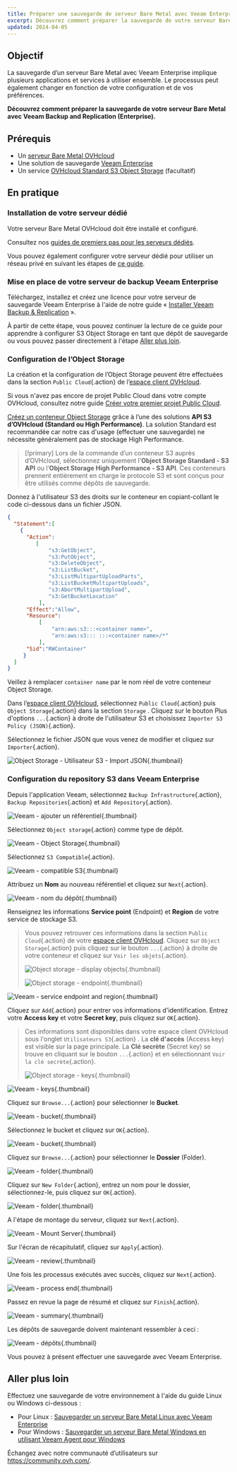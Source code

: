 ```yaml
---
title: Préparer une sauvegarde de serveur Bare Metal avec Veeam Enterprise
excerpt: Découvrez comment préparer la sauvegarde de votre serveur Bare Metal à l'aide de Veeam Backup and Replication (Enterprise)
updated: 2024-04-05
---
```


## Objectif

La sauvegarde d’un serveur Bare Metal avec Veeam Enterprise implique plusieurs applications et services à utiliser ensemble. Le processus peut également changer en fonction de votre configuration et de vos préférences.

**Découvrez comment préparer la sauvegarde de votre serveur Bare Metal avec Veeam Backup and Replication (Enterprise).**

## Prérequis

- Un [serveur Bare Metal OVHcloud](https://www.ovhcloud.com/fr-ca/bare-metal/)
- Une solution de sauvegarde [Veeam Enterprise](https://www.ovhcloud.com/fr-ca/storage-solutions/veeam-enterprise/)
- Un service [OVHcloud Standard S3 Object Storage](https://www.ovhcloud.com/fr-ca/public-cloud/object-storage/) (facultatif)

## En pratique

### Installation de votre serveur dédié

Votre serveur Bare Metal OVHcloud doit être installé et configuré.

Consultez nos [guides de premiers pas pour les serveurs dédiés](/products/bare-metal-cloud-dedicated-servers-getting-started).

Vous pouvez également configurer votre serveur dédié pour utiliser un réseau privé en suivant les étapes de [ce guide](/pages/bare_metal_cloud/dedicated_servers/vrack_configuring_on_dedicated_server).

### Mise en place de votre serveur de backup Veeam Enterprise

Téléchargez, installez et créez une licence pour votre serveur de sauvegarde Veeam Enterprise à l'aide de notre guide « [Installer Veeam Backup & Replication](/pages/storage_and_backup/backup_and_disaster_recovery_solutions/veeam/veeam_veeam_backup_replication) ».

À partir de cette étape, vous pouvez continuer la lecture de ce guide pour apprendre à configurer S3 Object Storage en tant que dépôt de sauvegarde ou vous pouvez passer directement à l'étape [Aller plus loin](#gofurther).

### Configuration de l’Object Storage

La création et la configuration de l’Object Storage peuvent être effectuées dans la section `Public Cloud`{.action} de l’[espace client OVHcloud](https://ca.ovh.com/auth/?action=gotomanager&from=https://www.ovh.com/ca/fr/&ovhSubsidiary=qc).

Si vous n'avez pas encore de projet Public Cloud dans votre compte OVHcloud, consultez notre guide [Créer votre premier projet Public Cloud](/pages/public_cloud/compute/create_a_public_cloud_project).

[Créez un conteneur Object Storage](/pages/storage_and_backup/object_storage/s3_create_bucket) grâce à l’une des solutions **API S3 d’OVHcloud (Standard ou High Performance)**. La solution Standard est recommandée car notre cas d'usage (effectuer une sauvegarde) ne nécessite généralement pas de stockage High Performance.

> [!primary]
> Lors de la commande d’un conteneur S3 auprès d’OVHcloud, sélectionnez uniquement l'**Object Storage Standard - S3 API** ou l’**Object Storage High Performance - S3 API**. Ces conteneurs prennent entièrement en charge le protocole S3 et sont conçus pour être utilisés comme dépôts de sauvegarde.

Donnez à l'utilisateur S3 des droits sur le conteneur en copiant-collant le code ci-dessous dans un fichier JSON.

```json
{
  "Statement":[
    {
      "Action":
         [
             "s3:GetObject",
             "s3:PutObject",
             "s3:DeleteObject",
             "s3:ListBucket",
             "s3:ListMultipartUploadParts",
             "s3:ListBucketMultipartUploads",
             "s3:AbortMultipartUpload",
             "s3:GetBucketLocation"
          ],
      "Effect":"Allow",
      "Resource":
          [
              "arn:aws:s3:::<container name>",
              "arn:aws:s3::: :::<container name>/*"
          ],
      "Sid":"RWContainer"
     }
  ]
}
```

Veillez à remplacer `container name` par le nom réel de votre conteneur Object Storage.

Dans l’[espace client OVHcloud](https://ca.ovh.com/auth/?action=gotomanager&from=https://www.ovh.com/ca/fr/&ovhSubsidiary=qc), sélectionnez `Public Cloud`{.action} puis `Object Storage`{.action} dans la section `Storage` . Cliquez sur le bouton Plus d'options `...`{.action} à droite de l'utilisateur S3 et choisissez `Importer S3 Policy (JSON)`{.action}.

Sélectionnez le fichier JSON que vous venez de modifier et cliquez sur `Importer`{.action}.

![Object Storage - Utilisateur S3 - Import JSON](images/backup-preparation-01.png){.thumbnail}

### Configuration du repository S3 dans Veeam Enterprise

Depuis l'application Veeam, sélectionnez `Backup Infrastructure`{.action}, `Backup Repositories`{.action} et `Add Repository`{.action}.

![Veeam - ajouter un référentiel](images/backup-preparation-02.png){.thumbnail}

Sélectionnez `Object storage`{.action} comme type de dépôt.

![Veeam - Object Storage](images/backup-preparation-03.png){.thumbnail}

Sélectionnez `S3 Compatible`{.action}.

![Veeam - compatible S3](images/backup-preparation-04.png){.thumbnail}

Attribuez un **Nom** au nouveau référentiel et cliquez sur `Next`{.action}.

![Veeam - nom du dépôt](images/backup-preparation-05.png){.thumbnail}

Renseignez les informations **Service point** (Endpoint) et **Region** de votre service de stockage S3.

> Vous pouvez retrouver ces informations dans la section `Public Cloud`{.action} de votre [espace client OVHcloud](https://ca.ovh.com/auth/?action=gotomanager&from=https://www.ovh.com/ca/fr/&ovhSubsidiary=qc).
> Cliquez sur `Object Storage`{.action} puis cliquez sur le bouton `...`{.action} à droite de votre conteneur et cliquez sur `Voir les objets`{.action}.
>
> ![Object storage - display objects](images/backup-preparation-06.png){.thumbnail}
>
> ![Object storage - endpoint](images/backup-preparation-07.png){.thumbnail}

![Veeam - service endpoint and region](images/backup-preparation-08.png){.thumbnail}

Cliquez sur `Add`{.action} pour entrer vos informations d'identification. Entrez votre **Access key** et votre **Secret key**, puis cliquez sur `OK`{.action}.

> Ces informations sont disponibles dans votre espace client OVHcloud sous l'onglet `Utilisateurs S3`{.action} . La **clé d'accès** (Access key) est visible sur la page principale. 
> La **Clé secrète** (Secret key) se trouve en cliquant sur le bouton `...`{.action} et en sélectionnant `Voir la clé secrète`{.action}. 
>
> ![Object storage - keys](images/backup-preparation-09.png){.thumbnail}

![Veeam - keys](images/backup-preparation-10.png){.thumbnail}

Cliquez sur `Browse...`{.action} pour sélectionner le **Bucket**.

![Veeam - bucket](images/backup-preparation-11.png){.thumbnail}

Sélectionnez le bucket et cliquez sur `OK`{.action}.

![Veeam - bucket](images/backup-preparation-12.png){.thumbnail}

Cliquez sur `Browse...`{.action} pour sélectionner le **Dossier** (Folder).

![Veeam - folder](images/backup-preparation-13.png){.thumbnail}

Cliquez sur `New Folder`{.action}, entrez un nom pour le dossier, sélectionnez-le, puis cliquez sur `OK`{.action}.

![Veeam - folder](images/backup-preparation-14.png){.thumbnail}

A l'étape de montage du serveur, cliquez sur `Next`{.action}.

![Veeam - Mount Server](images/backup-preparation-15.png){.thumbnail}

Sur l'écran de récapitulatif, cliquez sur `Apply`{.action}.

![Veeam - review](images/backup-preparation-16.png){.thumbnail}

Une fois les processus exécutés avec succès, cliquez sur `Next`{.action}.

![Veeam - process end](images/backup-preparation-17.png){.thumbnail}

Passez en revue la page de résumé et cliquez sur `Finish`{.action}.

![Veeam - summary](images/backup-preparation-18.png){.thumbnail}

Les dépôts de sauvegarde doivent maintenant ressembler à ceci :

![Veeam - dépôts](images/backup-preparation-19.png){.thumbnail}

Vous pouvez à présent effectuer une sauvegarde avec Veeam Enterprise.

## Aller plus loin <a name="gofurther"></a>

Effectuez une sauvegarde de votre environnement à l'aide du guide Linux ou Windows ci-dessous :

- Pour Linux : [Sauvegarder un serveur Bare Metal Linux avec Veeam Enterprise](/pages/bare_metal_cloud/dedicated_servers/veeam-enterprise-server-backup-linux)
- Pour Windows : [Sauvegarder un serveur Bare Metal Windows en utilisant Veeam Agent pour Windows](/pages/bare_metal_cloud/dedicated_servers/veeam-enterprise-server-backup-windows-agent)

Échangez avec notre communauté d’utilisateurs sur <https://community.ovh.com/>.
